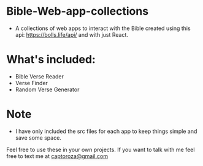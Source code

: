 # Bible-Web-app-collections

- A collections of web apps to interact with the Bible created using this api: https://bolls.life/api/  and with just React.

# What's included:

- Bible Verse Reader
- Verse Finder
- Random Verse Generator

# Note

- I have only included the src files for each app to keep things simple and save some space.

Feel free to use these in your own projects.
If you want to talk with me feel free to text me at captoroza@gmail.com 
